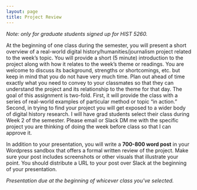 ```yaml
---
layout: page
title: Project Review
---
```


*Note: only for graduate students signed up for HIST 5260.*

At the beginning of one class during the semester, you will present a short overview of a real-world digital history/humanities/journalism project related to the week’s topic. You will provide a short (5 minute) introduction to the project along with how it relates to the week’s theme or readings. You are welcome to discuss its background, strengths or shortcomings, etc. but keep in mind that you do not have very much time. Plan out ahead of time exactly what you need to convey to your classmates so that they can understand the project and its relationship to the theme for that day. The goal of this assignment is two-fold. First, it will provide the class with a series of real-world examples of particular method or topic “in action.” Second, in trying to find your project you will get exposed to a wider body of digital history research. I will have grad students select their class during Week 2 of the semester. Please email or Slack DM me with the specific project you are thinking of doing the week before class so that I can approve it.

In addition to your presentation, you will write a **700-800 word post** in your Wordpress sandbox that offers a formal written review of the project. Make sure your post includes screenshots or other visuals that illustrate your point. You should distribute a URL to your post over Slack at the beginning of your presentation. 

*Presentation due at the beginning of whicever class you've selected.*